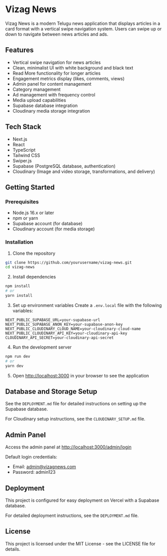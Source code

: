 # Vizag News

Vizag News is a modern Telugu news application that displays articles in a card format with a vertical swipe navigation system. Users can swipe up or down to navigate between news articles and ads.

## Features

- Vertical swipe navigation for news articles
- Clean, minimalist UI with white background and black text
- Read More functionality for longer articles
- Engagement metrics display (likes, comments, views)
- Admin panel for content management
- Category management
- Ad management with frequency control
- Media upload capabilities
- Supabase database integration
- Cloudinary media storage integration

## Tech Stack

- Next.js
- React
- TypeScript
- Tailwind CSS
- Swiper.js
- Supabase (PostgreSQL database, authentication)
- Cloudinary (Image and video storage, transformations, and delivery)

## Getting Started

### Prerequisites

- Node.js 16.x or later
- npm or yarn
- Supabase account (for database)
- Cloudinary account (for media storage)

### Installation

1. Clone the repository
```bash
git clone https://github.com/yourusername/vizag-news.git
cd vizag-news
```

2. Install dependencies
```bash
npm install
# or
yarn install
```

3. Set up environment variables
Create a `.env.local` file with the following variables:
```
NEXT_PUBLIC_SUPABASE_URL=your-supabase-url
NEXT_PUBLIC_SUPABASE_ANON_KEY=your-supabase-anon-key
NEXT_PUBLIC_CLOUDINARY_CLOUD_NAME=your-cloudinary-cloud-name
NEXT_PUBLIC_CLOUDINARY_API_KEY=your-cloudinary-api-key
CLOUDINARY_API_SECRET=your-cloudinary-api-secret
```

4. Run the development server
```bash
npm run dev
# or
yarn dev
```

5. Open [http://localhost:3000](http://localhost:3000) in your browser to see the application

## Database and Storage Setup

See the `DEPLOYMENT.md` file for detailed instructions on setting up the Supabase database.

For Cloudinary setup instructions, see the `CLOUDINARY_SETUP.md` file.

## Admin Panel

Access the admin panel at [http://localhost:3000/admin/login](http://localhost:3000/admin/login)

Default login credentials:
- Email: admin@vizagnews.com
- Password: admin123

## Deployment

This project is configured for easy deployment on Vercel with a Supabase database.

For detailed deployment instructions, see the `DEPLOYMENT.md` file.

## License

This project is licensed under the MIT License - see the LICENSE file for details.
